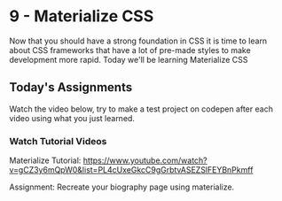 # 9 - Materialize CSS

Now that you should have a strong foundation in CSS it is time to learn about CSS frameworks that have a lot of pre-made styles to make development more rapid. Today we'll be learning Materialize CSS

## Today's Assignments

Watch the video below, try to make a test project on codepen after each video using what you just learned.

### Watch Tutorial Videos

Materialize Tutorial: https://www.youtube.com/watch?v=gCZ3y6mQpW0&list=PL4cUxeGkcC9gGrbtvASEZSlFEYBnPkmff


Assignment: Recreate your biography page using materialize.
